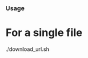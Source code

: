### Usage

# For a single file
./download_url.sh <URL> <Title> <Author>

# For a whole sequence
./download_sequence.sh <SEQ_URL> <Title> <Author>
